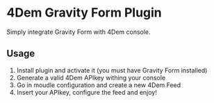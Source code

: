 # 4Dem Gravity Form Plugin
Simply integrate Gravity Form with 4Dem console.

## Usage
1. Install plugin and activate it (you must have Gravity Form installed)
2. Generate a valid 4Dem APIkey withing your console
3. Go in moudle configuration and create a new 4Dem Feed
4. Insert your APIkey, configure the feed and enjoy!

